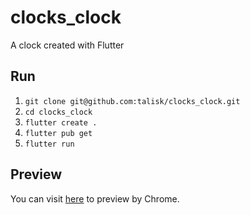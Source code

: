 # clocks_clock
A clock created with Flutter

## Run

1. `git clone git@github.com:talisk/clocks_clock.git`
2. `cd clocks_clock`
3. `flutter create .`
4. `flutter pub get`
5. `flutter run`

## Preview

You can visit [here](http://139.162.102.74/index.html) to preview by Chrome.